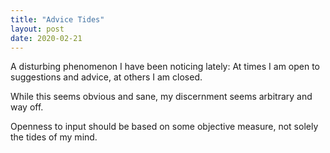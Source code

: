 ```yaml
---
title: "Advice Tides"
layout: post
date: 2020-02-21
---
```

A disturbing phenomenon I have been noticing lately: At times I am open to suggestions and advice, at others I am closed.

While this seems obvious and sane, my discernment seems arbitrary and way off.

Openness to input should be based on some objective measure, not solely the tides of my mind.  
